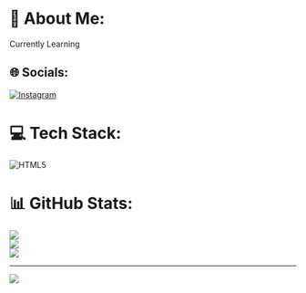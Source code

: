 # 💫 About Me:
Currently Learning


## 🌐 Socials:
[![Instagram](https://img.shields.io/badge/Instagram-%23E4405F.svg?logo=Instagram&logoColor=white)](https://instagram.com/manishengaju) 

# 💻 Tech Stack:
![HTML5](https://img.shields.io/badge/html5-%23E34F26.svg?style=for-the-badge&logo=html5&logoColor=white)

# 📊 GitHub Stats:
![](https://github-readme-stats.vercel.app/api?username=mannishh&theme=dark&hide_border=false&include_all_commits=false&count_private=false)<br/>
![](https://github-readme-streak-stats.herokuapp.com/?user=mannishh&theme=dark&hide_border=false)<br/>
![](https://github-readme-stats.vercel.app/api/top-langs/?username=mannishh&theme=dark&hide_border=false&include_all_commits=false&count_private=false&layout=compact)

---
[![](https://visitcount.itsvg.in/api?id=mannishh&icon=0&color=0)](https://visitcount.itsvg.in)

<!-- Proudly created with GPRM ( https://gprm.itsvg.in ) -->

